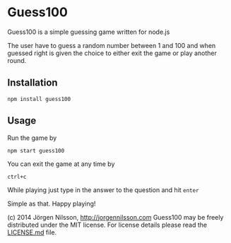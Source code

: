 # Guess100

Guess100 is a simple guessing game written for node.js

The user have to guess a random number between 1 and 100 and when guessed right is given the choice to either exit the game or play another round.

## Installation

    npm install guess100

## Usage

Run the game by

    npm start guess100

You can exit the game at any time by

    ctrl+c

While playing just type in the answer to the question and hit `enter`

Simple as that. Happy playing!

(c) 2014 Jörgen Nilsson, http://jorgennilsson.com
Guess100 may be freely distributed under the MIT license. For license details please read the [LICENSE.md](https://github.com/coffeepunk/Guess100/blob/master/LICENSE.md) file.